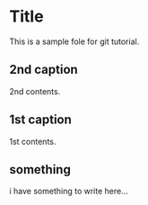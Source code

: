# Title

This is a sample fole for git tutorial.

## 2nd caption

2nd contents.

## 1st caption

1st contents.

## something

i have something to write here...

